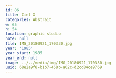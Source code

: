 ```yaml
---
id: 86
title: Ciel X
categories: Abstrait
w: 65
h: 54
location: graphic studio
note: null
file: IMG_20180921_170330.jpg
year: '1985'
year_start: 1985
year_end: null
image: ../../media/img/IMG_20180921_170330.jpg
uuid: 68e2a9f8-b1b7-458b-a02c-d2cd84ce9769
---
```


